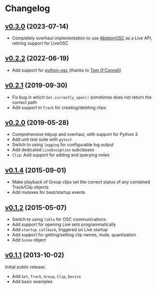 # Changelog

## [v0.3.0](https://github.com/ideoforms/pylive/releases/tag/v0.3.0) (2023-07-14)

- Completely overhaul implementation to use [AbletonOSC](https://github.com/ideoforms/AbletonOSC) as a Live API, retiring support for LiveOSC

## [v0.2.2](https://github.com/ideoforms/pylive/releases/tag/v0.2.2) (2022-06-19)

- Add support for [python-osc](https://pypi.org/project/python-osc/) (thanks to [Tom O'Connell](https://github.com/tom-oconnell))

## [v0.2.1](https://github.com/ideoforms/pylive/releases/tag/v0.2.1) (2019-09-30)

- Fix bug in which `Set.currently_open()` sometimes does not return the correct path
- Add support in `Track` for creating/deleting clips

## [v0.2.0](https://github.com/ideoforms/pylive/releases/tag/v0.2.0) (2019-05-28)

 - Comprehensive tidyup and overhaul, with support for Python 3
 - Add unit test suite with `pytest`
 - Switch to using `logging` for configurable log output
 - Add dedicated `LiveException` subclasses
 - `Clip`: Add support for adding and querying notes

## [v0.1.4](https://github.com/ideoforms/pylive/releases/tag/v0.1.4) (2015-09-01)

- Make playback of Group clips set the correct status of any contained Track/Clip objects
- Add mutexes for beat/startup events

## [v0.1.2](https://github.com/ideoforms/pylive/releases/tag/v0.1.2) (2015-05-07)

- Switch to using `liblo` for OSC communications
- Add support for opening Live sets programmatically
- Add `startup_callback`, triggered on Live startup
- Add support for getting/setting clip names, mute, quantization
- Add `Scene` object


## [v0.1.1](https://github.com/ideoforms/pylive/releases/tag/v0.1.1) (2013-10-02)

Initial public release.

- Add `Set`, `Track`, `Group`, `Clip`, `Device`
- Add basic examples

